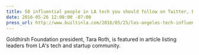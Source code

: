 ```yaml
---
title: 50 influential people in LA tech you should follow on Twitter, Built in LA
date: 2016-05-26 12:00:00 -07:00
press_url: http://www.builtinla.com/2016/05/25/los-angeles-tech-influencers-twitter
---
```


Goldhirsh Foundation president, Tara Roth, is featured in article listing leaders from LA's tech and startup community.
